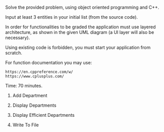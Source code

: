 Solve the provided problem, using object oriented programming and C++.

Input at least 3 entities in your initial list (from the source code).

In order for functionalities to be graded the application must use layered architecture, as shown in the given UML diagram (a UI layer will also be necessary).

Using existing code is forbidden, you must start your application from scratch.

For function documentation you may use:

    https://en.cppreference.com/w/
    https://www.cplusplus.com/

Time: 70 minutes.

1. Add Department

2. Display Departments

3. Display Efficient Departments

4. Write To File

